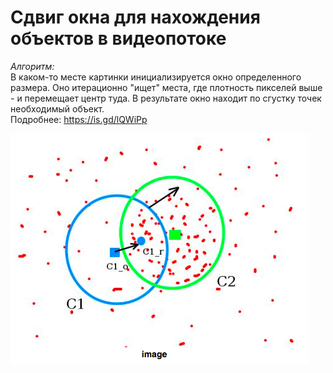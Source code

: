 # Сдвиг окна для нахождения объектов в видеопотоке

*Алгоритм:*          
В каком-то месте картинки инициализируется окно определенного размера. Оно итерационно "ищет" места, где плотность пикселей выше - и перемещает центр туда. В результате окно находит по сгустку точек необходимый объект.       
Подробнее: https://is.gd/lQWiPp

![Сгустки точек](example_for_readme.png)
